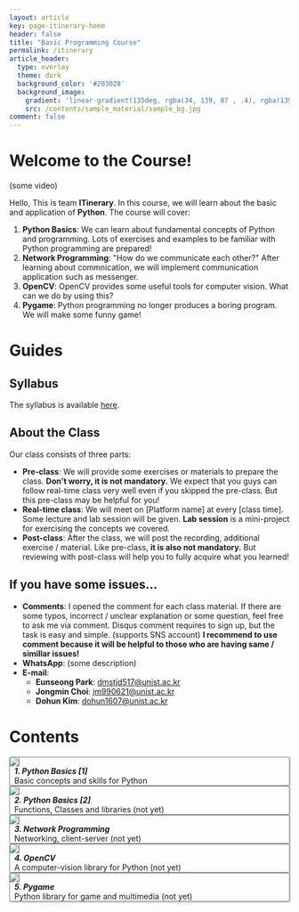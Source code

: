 ```yaml
---
layout: article
key: page-itinerary-home
header: false
title: "Basic Programming Course"
permalink: /itinerary
article_header:
  type: overlay
  theme: dark
  background_color: '#203028'
  background_image:
    gradient: 'linear-gradient(135deg, rgba(34, 139, 87 , .4), rgba(139, 34, 139, .4))'
    src: /contents/sample_material/sample_bg.jpg
comment: false
---
```



<style>
  .swiper-demo {
    height: 150px;
  }
  .swiper-demo .swiper__slide {
    display: flex;
    align-items: center;
    justify-content: center;
    font-size: 1rem;
    color: #fff;
  }
  .swiper-demo .swiper__slide:nth-child(even) {
    background-color: #ff69b4;
  }
  .swiper-demo .swiper__slide:nth-child(odd) {
    background-color: #2593fc;
  }
  .swiper-demo--dark .swiper__slide:nth-child(even) {
    background-color: #312;
  }
  .swiper-demo--dark .swiper__slide:nth-child(odd) {
    background-color: #123;
  }
  .swiper-demo--image .swiper__slide:nth-child(n) {
    background-color: #000;
  }

  /* DON'T USE JS TO THIS!! */
  #grid_for_list{
    box-shadow: 1px 1px 1px 1px #ccc;  
    border: 1px solid gray;
    border-radius: 3px;
    cursor: pointer;

    transform: scale(1);
    -webkit-transform: scale(1);
    -moz-transform: scale(1);
    -ms-transform: scale(1);
    -o-transform: scale(1);
    transition: all 0.1s ease-in-out;
  }

  #grid_for_list:hover {
    transform: scale(1.0125);
    -webkit-transform: scale(1.0125);
    -moz-transform: scale(1.0125);
    -ms-transform: scale(1.0125);
    -o-transform: scale(1.0125);
  }

  #cell_for_list{
    padding: 2px 2px 2px 2px;
  }
  #h_for_list{
    margin: 0 0 0 0.5rem;
  }
  #p_for_list{
    margin: 0 0 0 0.5rem;
  }
  div.cell img{
    border-right: 1px solid gray;
  }
</style>

# Welcome to the Course!

(some video)

Hello, This is team **ITinerary**. In this course, we will learn about the basic and application of **Python**. The course will cover:

1. **Python Basics**: We can learn about fundamental concepts of Python and programming. Lots of exercises and examples to be familiar with Python programming are prepared!
2. **Network Programming**: "How do we communicate each other?" After learning about commnication, we will implement communication application such as messenger.
3. **OpenCV**: OpenCV provides some useful tools for computer vision. What can we do by using this?
4. **Pygame**: Python programming no longer produces a boring program. We will make some funny game!

# Guides
## Syllabus
The syllabus is available [here](/contents/2020_ITinerary/assets/docs/syllabus.docx).

## About the Class
Our class consists of three parts:

- **Pre-class**: We will provide some exercises or materials to prepare the class. **Don't worry, it is not mandatory.** We expect that you guys can follow real-time class very well even if you skipped the pre-class. But this pre-class may be helpful for you!
- **Real-time class**: We will meet on [Platform name] at every [class time]. Some lecture and lab session will be given. **Lab session** is a mini-project for exercising the concepts we covered. 
- **Post-class**: After the class, we will post the recording, additional exercise / material. Like pre-class, **it is also not mandatory.** But reviewing with post-class will help you to fully acquire what you learned!

## If you have some issues...

- **Comments**: I opened the comment for each class material. If there are some typos, incorrect / unclear explanation or some question, feel free to ask me via comment. Disqus comment requires to sign up, but the task is easy and simple. (supports SNS account) **I recommend to use comment because it will be helpful to those who are having same / simillar issues!**
- **WhatsApp**: (some description)
- **E-mail**: 
  - **Eunseong Park**: dmstjd517@unist.ac.kr
  - **Jongmin Choi**: jm990621@unist.ac.kr
  - **Dohun Kim**: dohun1607@unist.ac.kr

# Contents
<div class="grid scale" id="grid_for_list" onclick="location.href='/itinerary/posts/pythonbasic1';">
  <div class="cell cell--2"><img src="/contents/sample_material/pylogo.png"></div>
  <div class="cell cell--auto">
    <h5 id="h_for_list">1. Python Basics [1]</h5>
    <p id="p_for_list">Basic concepts and skills for Python</p>
  </div>
</div>

<div class="grid" id="grid_for_list" onclick="location.href='/itinerary/posts/sample';">
  <div class="cell cell--2"><img src="/contents/sample_material/pylogo.png"></div>
  <div class="cell cell--auto">
    <h5 id="h_for_list">2. Python Basics [2] </h5>
    <p id="p_for_list">Functions, Classes and libraries (not yet)</p>
  </div>
</div>

<div class="grid" id="grid_for_list" onclick="location.href='/itinerary/posts/sample';">
  <div class="cell cell--2"><img src="/contents/2020_ITinerary/assets/imgs/Ego_network.png"></div>
  <div class="cell cell--auto">
    <h5 id="h_for_list">3. Network Programming</h5>
    <p id="p_for_list">Networking, client-server (not yet)</p>
  </div>
</div>


<div class="grid" id="grid_for_list" onclick="location.href='/itinerary/posts/sample';">
  <div class="cell cell--2"><img src="/contents/2020_ITinerary/assets/imgs/opencv.png"></div>
  <div class="cell cell--auto">
    <h5 id="h_for_list">4. OpenCV</h5>
    <p id="p_for_list">A computer-vision library for Python (not yet)</p>
  </div>
</div>

<div class="grid" id="grid_for_list" onclick="location.href='/itinerary/posts/sample';">
  <div class="cell cell--2"><img src="/contents/2020_ITinerary/assets/imgs/pygame.png"></div>
  <div class="cell cell--auto">
    <h5 id="h_for_list">5. Pygame</h5>
    <p id="p_for_list">Python library for game and multimedia (not yet)</p>
  </div>
</div>
